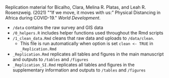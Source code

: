 Replication material for Bicalho, Clara, Melina R. Platas, and Leah R. Rosenzweig. (2021) "“If we move, it moves with us:” Physical Distancing in Africa during COVID-19." _World Development_.

- `/data` contains the raw survey and GIS data
- `/0_helpers.R` includes helper functions used throughout the Rmd scripts
- `/1_clean_data.Rmd` cleans that raw data and uploads to `/data/clean`.
  - This file is run automatically when option is set `clean <- TRUE` in `_Replication.Rmd`
- `_Replication.Rmd` replicates all tables and figures in the main manuscript and outputs to `/tables` and `/figures`
- `_Replication_SI.Rmd` replicates all tables and figures in the supplementary information and outputs to `/tables` and `/figures`

